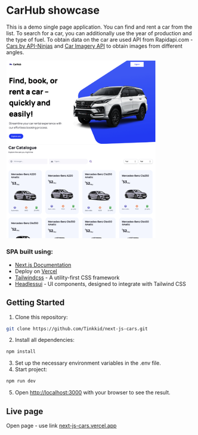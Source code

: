 # CarHub showcase
This is a demo single page application. You can find and rent a car from the list. To search for a car, you can additionally use the year of production and the type of fuel.
To obtain data on the car are used API from Rapidapi.com - [Cars by API-Ninjas](https://rapidapi.com/apininjas/api/cars-by-api-ninjas/) and [Car Imagery API](https://www.imagin.studio/car-image-api) to obtain images from different angles.


<span>
<img src="./public/car-project1.png" width="400" title="screen">
</span>
<span>
<img src="./public/car-project2.png" width="400" title="screen">
</span>

### SPA built using:
 - [Next.js Documentation](https://nextjs.org/docs)
 - Deploy on [Vercel](https://vercel.com)
 - [Tailwindcss](https://tailwindcss.com/) - A utility-first CSS framework
 - [Headlessui](https://headlessui.com/) - UI components, designed to integrate  with Tailwind CSS

## Getting Started

1. Clone this repository:

```bash
git clone https://github.com/Tinkkid/next-js-cars.git
```

2. Install all dependencies:

```bash
npm install
```

3. Set up the necessary environment variables in the .env file.
4. Start project:

```bash
npm run dev
```

5. Open [http://localhost:3000](http://localhost:3000) with your browser to see the result.

## Live page
Open page - use link [next-js-cars.vercel.app](https://next-js-cars.vercel.app/)

